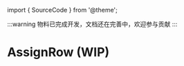 import { SourceCode } from '@theme';

:::warning
物料已完成开发，文档还在完善中，欢迎参与贡献
:::

# AssignRow (WIP)

<SourceCode href="https://github.com/bytedance/flowgram.ai/tree/main/packages/materials/form-materials/src/components/assign-row" />

